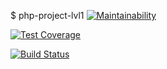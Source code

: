 $ php-project-lvl1
[![Maintainability](https://api.codeclimate.com/v1/badges/970cce56722e33c9bf71/maintainability)](https://codeclimate.com/github/InfluxOW/php-project-lvl1/maintainability)

[![Test Coverage](https://api.codeclimate.com/v1/badges/970cce56722e33c9bf71/test_coverage)](https://codeclimate.com/github/InfluxOW/php-project-lvl1/test_coverage)

[![Build Status](https://travis-ci.org/InfluxOW/php-project-lvl1.svg?branch=master)](https://travis-ci.org/InfluxOW/php-project-lvl1)